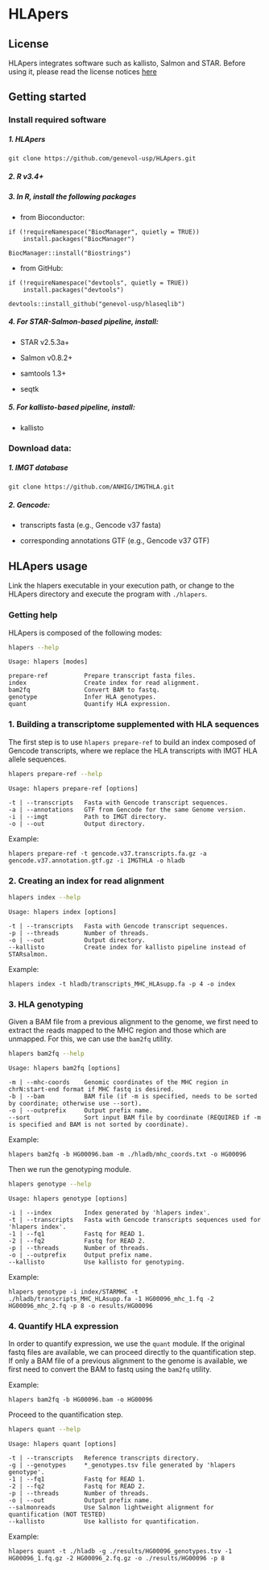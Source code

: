 
# HLApers

## License

HLApers integrates software such as kallisto, Salmon and STAR. Before
using it, please read the license notices
[here](https://github.com/genevol-usp/HLApers/blob/Latest/license.txt)

## Getting started

### Install required software

##### 1\. HLApers

    git clone https://github.com/genevol-usp/HLApers.git

##### 2\. R v3.4+

##### 3\. In R, install the following packages

  - from Bioconductor:

<!-- end list -->

    if (!requireNamespace("BiocManager", quietly = TRUE))
        install.packages("BiocManager")
    
    BiocManager::install("Biostrings")

  - from GitHub:

<!-- end list -->

    if (!requireNamespace("devtools", quietly = TRUE))
        install.packages("devtools")
    
    devtools::install_github("genevol-usp/hlaseqlib")

##### 4\. For STAR-Salmon-based pipeline, install:

  - STAR v2.5.3a+

  - Salmon v0.8.2+

  - samtools 1.3+

  - seqtk

##### 5\. For kallisto-based pipeline, install:

  - kallisto

### Download data:

##### 1\. IMGT database

    git clone https://github.com/ANHIG/IMGTHLA.git

##### 2\. Gencode:

  - transcripts fasta (e.g., Gencode v37 fasta)

  - corresponding annotations GTF (e.g., Gencode v37 GTF)

## HLApers usage

Link the hlapers executable in your execution path, or change to the
HLApers directory and execute the program with `./hlapers`.

### Getting help

HLApers is composed of the following modes:

``` bash
hlapers --help
```

    Usage: hlapers [modes]
    
    prepare-ref          Prepare transcript fasta files.
    index                Create index for read alignment.
    bam2fq               Convert BAM to fastq.
    genotype             Infer HLA genotypes.
    quant                Quantify HLA expression.

### 1\. Building a transcriptome supplemented with HLA sequences

The first step is to use `hlapers prepare-ref` to build an index
composed of Gencode transcripts, where we replace the HLA transcripts
with IMGT HLA allele sequences.

``` bash
hlapers prepare-ref --help
```

    Usage: hlapers prepare-ref [options]
    
    -t | --transcripts   Fasta with Gencode transcript sequences.
    -a | --annotations   GTF from Gencode for the same Genome version.
    -i | --imgt          Path to IMGT directory.
    -o | --out           Output directory.

Example:

    hlapers prepare-ref -t gencode.v37.transcripts.fa.gz -a gencode.v37.annotation.gtf.gz -i IMGTHLA -o hladb

### 2\. Creating an index for read alignment

``` bash
hlapers index --help
```

    Usage: hlapers index [options]
    
    -t | --transcripts   Fasta with Gencode transcript sequences.
    -p | --threads       Number of threads.
    -o | --out           Output directory.
    --kallisto           Create index for kallisto pipeline instead of STARsalmon.

Example:

    hlapers index -t hladb/transcripts_MHC_HLAsupp.fa -p 4 -o index

### 3\. HLA genotyping

Given a BAM file from a previous alignment to the genome, we first need
to extract the reads mapped to the MHC region and those which are
unmapped. For this, we can use the `bam2fq` utility.

``` bash
hlapers bam2fq --help
```

    Usage: hlapers bam2fq [options]
    
    -m | --mhc-coords    Genomic coordinates of the MHC region in chrN:start-end format if MHC fastq is desired.
    -b | --bam           BAM file (if -m is specified, needs to be sorted by coordinate; otherwise use --sort).
    -o | --outprefix     Output prefix name.
    --sort               Sort input BAM file by coordinate (REQUIRED if -m is specified and BAM is not sorted by coordinate).

Example:

    hlapers bam2fq -b HG00096.bam -m ./hladb/mhc_coords.txt -o HG00096

Then we run the genotyping module.

``` bash
hlapers genotype --help
```

    Usage: hlapers genotype [options]
    
    -i | --index         Index generated by 'hlapers index'.
    -t | --transcripts   Fasta with Gencode transcripts sequences used for 'hlapers index'.
    -1 | --fq1           Fastq for READ 1.
    -2 | --fq2           Fastq for READ 2.
    -p | --threads       Number of threads.
    -o | --outprefix     Output prefix name.
    --kallisto           Use kallisto for genotyping.

Example:

    hlapers genotype -i index/STARMHC -t ./hladb/transcripts_MHC_HLAsupp.fa -1 HG00096_mhc_1.fq -2 HG00096_mhc_2.fq -p 8 -o results/HG00096

### 4\. Quantify HLA expression

In order to quantify expression, we use the `quant` module. If the
original fastq files are available, we can proceed directly to the
quantification step. If only a BAM file of a previous alignment to the
genome is available, we first need to convert the BAM to fastq using the
`bam2fq` utility.

Example:

    hlapers bam2fq -b HG00096.bam -o HG00096

Proceed to the quantification step.

``` bash
hlapers quant --help
```

    Usage: hlapers quant [options]
    
    -t | --transcripts   Reference transcripts directory.
    -g | --genotypes     *_genotypes.tsv file generated by 'hlapers genotype'.
    -1 | --fq1           Fastq for READ 1.
    -2 | --fq2           Fastq for READ 2.
    -p | --threads       Number of threads.
    -o | --out           Output prefix name.
    --salmonreads        Use Salmon lightweight alignment for quantification (NOT TESTED)
    --kallisto           Use kallisto for quantification.

Example:

    hlapers quant -t ./hladb -g ./results/HG00096_genotypes.tsv -1 HG00096_1.fq.gz -2 HG00096_2.fq.gz -o ./results/HG00096 -p 8
